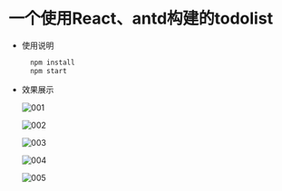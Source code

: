 # 一个使用React、antd构建的todolist
+ 使用说明
  ```bash
    npm install
    npm start
  ```

+ 效果展示

  ![001](https://www.hualigs.cn/image/605b3c40994b5.jpg)

  ![002](https://www.hualigs.cn/image/605b3c660051c.jpg)

  ![003](https://www.hualigs.cn/image/605b3c7ae1eb3.jpg)

  ![004](https://www.hualigs.cn/image/605b3c9389fc0.jpg)

  ![005](https://www.hualigs.cn/image/605b3ca087887.jpg)
